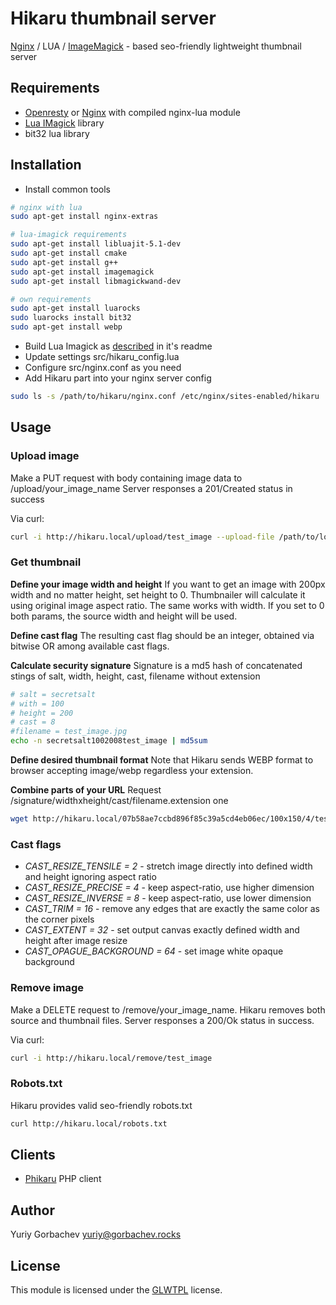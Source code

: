 # Hikaru thumbnail server

[Nginx][nginx] / LUA / [ImageMagick][imagemagick] - based seo-friendly lightweight thumbnail server

## Requirements
* [Openresty][openresty] or [Nginx][nginx] with compiled nginx-lua module
* [Lua IMagick][lua-imagick] library
* bit32 lua library

## Installation
- Install common tools
```bash
# nginx with lua
sudo apt-get install nginx-extras

# lua-imagick requirements
sudo apt-get install libluajit-5.1-dev
sudo apt-get install cmake
sudo apt-get install g++
sudo apt-get install imagemagick
sudo apt-get install libmagickwand-dev

# own requirements
sudo apt-get install luarocks
sudo luarocks install bit32
sudo apt-get install webp
```
- Build Lua Imagick as [described][lua-imagick] in it's readme
- Update settings src/hikaru_config.lua
- Configure src/nginx.conf as you need
- Add Hikaru part into your nginx server config
```bash
sudo ls -s /path/to/hikaru/nginx.conf /etc/nginx/sites-enabled/hikaru
```

## Usage
### Upload image
Make a PUT request with body containing image data to /upload/your_image_name
Server responses a 201/Created status in success

Via curl:
```bash
curl -i http://hikaru.local/upload/test_image --upload-file /path/to/local/image.jpg
```

### Get thumbnail
**Define your image width and height**
If you want to get an image with 200px width and no matter height, set height to 0. Thumbnailer will calculate it using original image aspect ratio. The same works with width.
If you set to 0 both params, the source width and height will be used.

**Define cast flag**
The resulting cast flag should be an integer, obtained via bitwise OR among available cast flags.

**Calculate security signature**
Signature is a md5 hash of concatenated stings of salt, width, height, cast, filename without extension
```bash
# salt = secretsalt
# with = 100
# height = 200
# cast = 8
#filename = test_image.jpg
echo -n secretsalt1002008test_image | md5sum
```
**Define desired thumbnail format**
Note that Hikaru sends WEBP format to browser accepting image/webp regardless your extension.

**Combine parts of your URL**
Request /signature/widthxheight/cast/filename.extension one
```bash
wget http://hikaru.local/07b58ae7ccbd896f85c39a5cd4eb06ec/100x150/4/test_image.jpg
```
### Cast flags
- _CAST_RESIZE_TENSILE = 2_ - stretch image directly into defined width and height ignoring aspect ratio
- _CAST_RESIZE_PRECISE = 4_ - keep aspect-ratio, use higher dimension
- _CAST_RESIZE_INVERSE = 8_ - keep aspect-ratio, use lower dimension
- _CAST_TRIM = 16_ - remove any edges that are exactly the same color as the corner pixels
- _CAST_EXTENT = 32_ - set output canvas exactly defined width and height after image resize
- _CAST_OPAGUE_BACKGROUND = 64_ - set image white opaque background

### Remove image
Make a DELETE request to /remove/your_image_name. Hikaru removes both source and thumbnail files.
Server responses a 200/Ok status in success.

Via curl:
```bash
curl -i http://hikaru.local/remove/test_image
```

### Robots.txt
Hikaru provides valid seo-friendly robots.txt
 ```bash
curl http://hikaru.local/robots.txt
 ```

## Clients
- [Phikaru][phikaru] PHP client

## Author
Yuriy Gorbachev <yuriy@gorbachev.rocks>

## License
This module is licensed under the [GLWTPL][license] license.

[nginx]:<http://nginx.org>
[imagemagick]:<https://www.imagemagick.org>
[lua-imagick]:<https://github.com/isage/lua-imagick>
[openresty]:<https://openresty.org>
[license]:<https://github.com/me-shaon/GLWTPL>
[phikaru]:<https://github.com/Urvin/phikaru>
